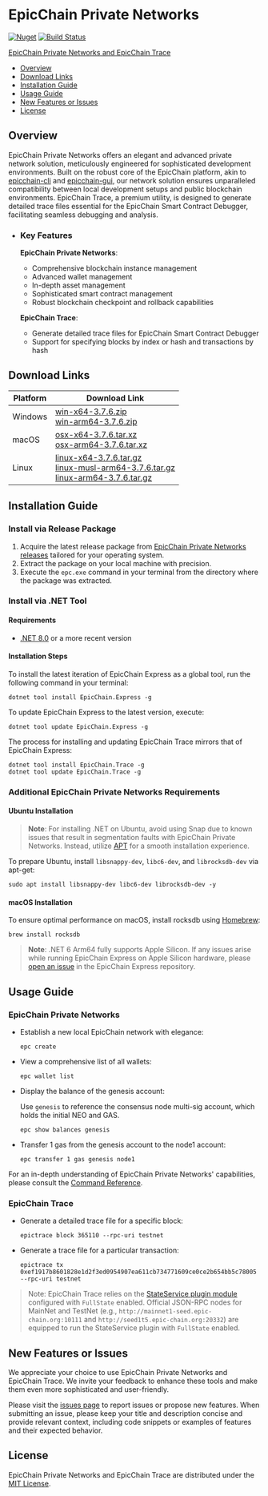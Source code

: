 <!-- markdownlint-enable -->
# EpicChain Private Networks

[![Nuget](https://img.shields.io/nuget/v/EpicChain.Express)](https://www.nuget.org/packages/EpicChain.Express/)
[![Build Status](https://dev.azure.com/epicchain/Build/_apis/build/status/epicchainlabs.epicchain-private-network?branchName=master)](https://dev.azure.com/epicchain/Build/_build/latest?definitionId=2&branchName=master)

[EpicChain Private Networks and EpicChain Trace](#epicchain-private-networks-and-epicchain-trace)

- [Overview](#overview)
- [Download Links](#download-links)
- [Installation Guide](#installation-guide)
- [Usage Guide](#usage-guide)
- [New Features or Issues](#new-features-or-issues)
- [License](#license)

## Overview

EpicChain Private Networks offers an elegant and advanced private network solution, meticulously engineered for sophisticated development environments. Built on the robust core of the EpicChain platform, akin to [epicchain-cli](https://docs.epic-chain.org/docs/en-us/node/cli/setup.html) and [epicchain-gui](https://docs.epic-chain.org/docs/en-us/node/gui/install.html), our network solution ensures unparalleled compatibility between local development setups and public blockchain environments. EpicChain Trace, a premium utility, is designed to generate detailed trace files essential for the EpicChain Smart Contract Debugger, facilitating seamless debugging and analysis.

- ### Key Features

  **EpicChain Private Networks**:

  - Comprehensive blockchain instance management
  - Advanced wallet management
  - In-depth asset management
  - Sophisticated smart contract management
  - Robust blockchain checkpoint and rollback capabilities

  **EpicChain Trace**:

  - Generate detailed trace files for EpicChain Smart Contract Debugger
  - Support for specifying blocks by index or hash and transactions by hash

## Download Links

| Platform | Download Link                                                |
| -------- | ------------------------------------------------------------ |
| Windows  | [win-x64-3.7.6.zip](https://github.com/epicchainlabs/epicchain-private-network/releases/download/3.7.6/EpicChain.Express-win-x64-3.7.6.zip) <br/>[win-arm64-3.7.6.zip](https://github.com/epicchainlabs/epicchain-private-network/releases/download/3.7.6/EpicChain.Express-win-arm64-3.7.6.zip) |
| macOS    | [osx-x64-3.7.6.tar.xz](https://github.com/epicchainlabs/epicchain-private-network/releases/download/3.7.6/EpicChain.Express-osx-x64-3.7.6.tar.xz) <br/>[osx-arm64-3.7.6.tar.xz](https://github.com/epicchainlabs/epicchain-private-network/releases/download/3.7.6/EpicChain.Express-osx-arm64-3.7.6.tar.xz) |
| Linux    | [linux-x64-3.7.6.tar.gz](https://github.com/epicchainlabs/epicchain-private-network/releases/download/3.7.6/EpicChain.Express-linux-x64-3.7.6.tar.gz) <br/>[linux-musl-arm64-3.7.6.tar.gz](https://github.com/epicchainlabs/epicchain-private-network/releases/download/3.7.6/EpicChain.Express-linux-musl-arm64-3.7.6.tar.gz) <br/>[linux-arm64-3.7.6.tar.gz](https://github.com/epicchainlabs/epicchain-private-network/releases/download/3.7.6/EpicChain.Express-linux-arm64-3.7.6.tar.gz) |

## Installation Guide

### Install via Release Package

1. Acquire the latest release package from [EpicChain Private Networks releases](https://github.com/epicchainlabs/epicchain-private-network/releases) tailored for your operating system.
2. Extract the package on your local machine with precision.
3. Execute the `epc.exe` command in your terminal from the directory where the package was extracted.

### Install via .NET Tool

#### Requirements

- [.NET 8.0](https://dotnet.microsoft.com/en-us/download/dotnet/8.0) or a more recent version

#### Installation Steps

To install the latest iteration of EpicChain Express as a global tool, run the following command in your terminal:

```shell
dotnet tool install EpicChain.Express -g
```

To update EpicChain Express to the latest version, execute:

```shell
dotnet tool update EpicChain.Express -g
```

The process for installing and updating EpicChain Trace mirrors that of EpicChain Express:

```shell
dotnet tool install EpicChain.Trace -g
dotnet tool update EpicChain.Trace -g
```

### Additional EpicChain Private Networks Requirements

#### Ubuntu Installation

> **Note**: For installing .NET on Ubuntu, avoid using Snap due to known issues that result in segmentation faults with EpicChain Private Networks. Instead, utilize [APT](https://docs.microsoft.com/en-us/dotnet/core/install/linux-ubuntu) for a smooth installation experience.

To prepare Ubuntu, install `libsnappy-dev`, `libc6-dev`, and `librocksdb-dev` via apt-get:

```shell
sudo apt install libsnappy-dev libc6-dev librocksdb-dev -y
```

#### macOS Installation

To ensure optimal performance on macOS, install rocksdb using [Homebrew](https://brew.sh/):

```shell
brew install rocksdb
```

> **Note**: .NET 6 Arm64 fully supports Apple Silicon. If any issues arise while running EpicChain Express on Apple Silicon hardware, please [open an issue](https://github.com/epicchainlabs/epicchain-private-network/issues) in the EpicChain Express repository.

## Usage Guide

### EpicChain Private Networks

- Establish a new local EpicChain network with elegance:

  ```shell
  epc create
  ```

- View a comprehensive list of all wallets:

  ```shell
  epc wallet list
  ```

- Display the balance of the genesis account:

  Use `genesis` to reference the consensus node multi-sig account, which holds the initial NEO and GAS.

  ```shell
  epc show balances genesis
  ```

- Transfer 1 gas from the genesis account to the node1 account:

  ```shell
  epc transfer 1 gas genesis node1
  ```

For an in-depth understanding of EpicChain Private Networks' capabilities, please consult the [Command Reference](docs/command-reference.md).

### EpicChain Trace

- Generate a detailed trace file for a specific block:

  ```shell
  epictrace block 365110 --rpc-uri testnet
  ```

- Generate a trace file for a particular transaction:

  ```shell
  epictrace tx 0xef1917b8601828e1d2f3ed0954907ea611cb734771609ce0ce2b654bb5c78005 --rpc-uri testnet
  ```

> Note: EpicChain Trace relies on the [StateService plugin module](https://github.com/epicchainlabs/epicchain-modules/tree/master/src/StateService) configured with `FullState` enabled. Official JSON-RPC nodes for MainNet and TestNet (e.g., `http://mainnet1-seed.epic-chain.org:10111` and `http://seed1t5.epic-chain.org:20332`) are equipped to run the StateService plugin with `FullState` enabled.

## New Features or Issues

We appreciate your choice to use EpicChain Private Networks and EpicChain Trace. We invite your feedback to enhance these tools and make them even more sophisticated and user-friendly.

Please visit the [issues page](https://github.com/epicchainlabs/epicchain-private-network/issues) to report issues or propose new features. When submitting an issue, please keep your title and description concise and provide relevant context, including code snippets or examples of features and their expected behavior.

## License

EpicChain Private Networks and EpicChain Trace are distributed under the [MIT License](https://github.com/epicchainlabs/epicchain-private-network#MIT-1-ov-file).
